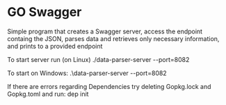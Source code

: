 # GO Swagger

Simple program that creates a Swagger server, access the endpoint containg the JSON, parses data and retrieves only necessary information, and prints to a provided endpoint 

To start server run (on Linux)
./data-parser-server --port=8082

To start on Windows:
.\data-parser-server --port=8082

If there are errors regarding Dependencies try deleting Gopkg.lock and Gopkg.toml and run:
dep init
